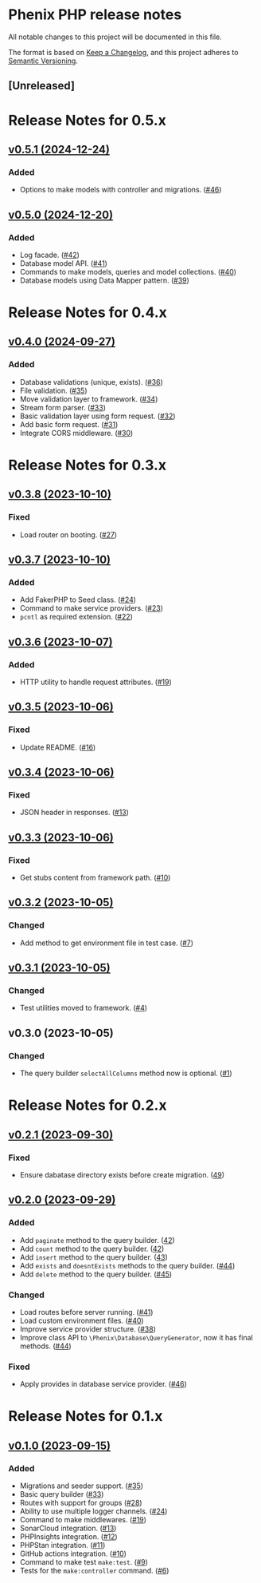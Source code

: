 # Phenix PHP release notes

All notable changes to this project will be documented in this file.

The format is based on [Keep a Changelog](https://keepachangelog.com/en/1.0.0/),
and this project adheres to [Semantic Versioning](https://semver.org/spec/v2.0.0.html).

## [Unreleased]

# Release Notes for 0.5.x

## [v0.5.1 (2024-12-24)](https://github.com/phenixphp/framework/compare/0.5.0...0.5.1)

### Added
- Options to make models with controller and migrations. ([#46](https://github.com/phenixphp/framework/pull/46))

## [v0.5.0 (2024-12-20)](https://github.com/phenixphp/framework/compare/0.4.0...0.5.0)

### Added
- Log facade. ([#42](https://github.com/phenixphp/framework/pull/42))
- Database model API. ([#41](https://github.com/phenixphp/framework/pull/41))
- Commands to make models, queries and model collections. ([#40](https://github.com/phenixphp/framework/pull/40))
- Database models using Data Mapper pattern. ([#39](https://github.com/phenixphp/framework/pull/39))

# Release Notes for 0.4.x

## [v0.4.0 (2024-09-27)](https://github.com/phenixphp/framework/compare/0.3.8...0.4.0)

### Added
- Database validations (unique, exists). ([#36](https://github.com/phenixphp/framework/pull/36))
- File validation. ([#35](https://github.com/phenixphp/framework/pull/35))
- Move validation layer to framework. ([#34](https://github.com/phenixphp/framework/pull/34))
- Stream form parser. ([#33](https://github.com/phenixphp/framework/pull/33))
- Basic validation layer using form request. ([#32](https://github.com/phenixphp/framework/pull/32))
- Add basic form request. ([#31](https://github.com/phenixphp/framework/pull/31))
- Integrate CORS middleware. ([#30](https://github.com/phenixphp/framework/pull/30))

# Release Notes for 0.3.x

## [v0.3.8 (2023-10-10)](https://github.com/phenixphp/framework/compare/0.3.7...0.3.8)

### Fixed
- Load router on booting. ([#27](https://github.com/phenixphp/framework/pull/27))

## [v0.3.7 (2023-10-10)](https://github.com/phenixphp/framework/compare/0.3.6...0.3.7)

### Added
- Add FakerPHP to Seed class. ([#24](https://github.com/phenixphp/framework/pull/24))
- Command to make service providers. ([#23](https://github.com/phenixphp/framework/pull/23))
- `pcntl` as required extension. ([#22](https://github.com/phenixphp/framework/pull/22))

## [v0.3.6 (2023-10-07)](https://github.com/phenixphp/framework/compare/0.3.5...0.3.6)

### Added
- HTTP utility to handle request attributes. ([#19](https://github.com/phenixphp/framework/pull/19))

## [v0.3.5 (2023-10-06)](https://github.com/phenixphp/framework/compare/0.3.4...0.3.5)

### Fixed
- Update README. ([#16](https://github.com/phenixphp/framework/pull/16))

## [v0.3.4 (2023-10-06)](https://github.com/phenixphp/framework/compare/0.3.3...0.3.4)

### Fixed
- JSON header in responses. ([#13](https://github.com/phenixphp/framework/pull/13))

## [v0.3.3 (2023-10-06)](https://github.com/phenixphp/framework/compare/0.3.2...0.3.3)

### Fixed
- Get stubs content from framework path. ([#10](https://github.com/phenixphp/framework/pull/10))

## [v0.3.2 (2023-10-05)](https://github.com/phenixphp/framework/compare/0.3.1...0.3.2)

### Changed
- Add method to get environment file in test case. ([#7](https://github.com/phenixphp/framework/pull/7))

## [v0.3.1 (2023-10-05)](https://github.com/phenixphp/framework/compare/0.3.0...0.3.1)

### Changed
- Test utilities moved to framework. ([#4](https://github.com/phenixphp/framework/pull/4))

## v0.3.0 (2023-10-05)

### Changed
- The query builder `selectAllColumns` method now is optional. ([#1](https://github.com/phenixphp/framework/pull/1))

# Release Notes for 0.2.x

## [v0.2.1 (2023-09-30)](https://github.com/phenixphp/phenix/compare/0.2.0...0.2.1)

### Fixed
- Ensure dabatase directory exists before create migration. ([49](https://github.com/phenixphp/phenix/pull/49))

## [v0.2.0 (2023-09-29)](https://github.com/phenixphp/phenix/compare/0.1.0...0.2.0)

### Added
- Add `paginate` method to the query builder. ([42](https://github.com/phenixphp/phenix/pull/42))
- Add `count` method to the query builder. ([42](https://github.com/phenixphp/phenix/pull/42))
- Add `insert` method to the query builder. ([43](https://github.com/phenixphp/phenix/pull/43))
- Add `exists` and `doesntExists` methods to the query builder. ([#44](https://github.com/phenixphp/phenix/pull/44))
- Add `delete` method to the query builder. ([#45](https://github.com/phenixphp/phenix/pull/45))

### Changed
- Load routes before server running. ([#41](https://github.com/phenixphp/phenix/pull/41))
- Load custom environment files. ([#40](https://github.com/phenixphp/phenix/pull/40))
- Improve service provider structure. ([#38](https://github.com/phenixphp/phenix/pull/38))
- Improve class API to `\Phenix\Database\QueryGenerator`, now it has final methods. ([#44](https://github.com/phenixphp/phenix/pull/44))

### Fixed
- Apply provides in database service provider. ([#46](https://github.com/phenixphp/phenix/pull/46))

# Release Notes for 0.1.x

## [v0.1.0 (2023-09-15)](https://github.com/phenixphp/phenix/compare/0.0.1-alpha.1...0.1.0)

### Added
- Migrations and seeder support. ([#35](https://github.com/phenixphp/phenix/pull/35))
- Basic query builder ([#33](https://github.com/phenixphp/phenix/pull/33))
- Routes with support for groups ([#28](https://github.com/phenixphp/phenix/pull/28))
- Ability to use multiple logger channels. ([#24](https://github.com/phenixphp/phenix/pull/24))
- Command to make middlewares. ([#19](https://github.com/phenixphp/phenix/pull/19))
- SonarCloud integration. ([#13](https://github.com/phenixphp/phenix/pull/13))
- PHPInsights integration. ([#12](https://github.com/phenixphp/phenix/pull/12))
- PHPStan integration. ([#11](https://github.com/phenixphp/phenix/pull/11))
- GitHub actions integration. ([#10](https://github.com/phenixphp/phenix/pull/10))
- Command to make test `make:test`. ([#9](https://github.com/phenixphp/phenix/pull/9))
- Tests for the `make:controller` command. ([#6](https://github.com/phenixphp/phenix/pull/6))
